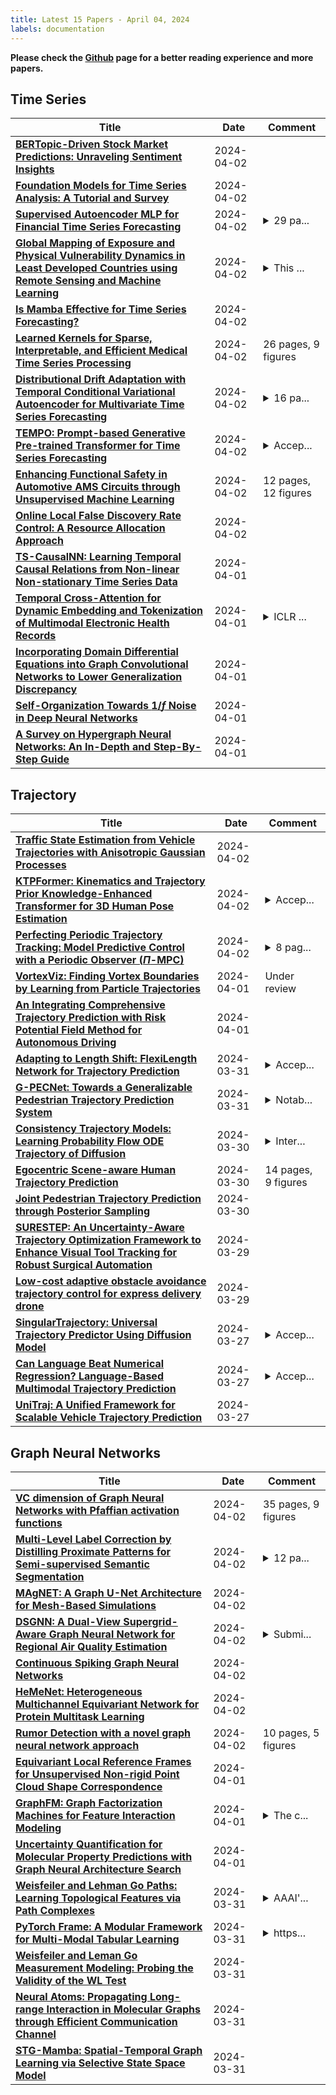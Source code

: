 ```yaml
---
title: Latest 15 Papers - April 04, 2024
labels: documentation
---
```

**Please check the [Github](https://github.com/zezhishao/MTS_Daily_ArXiv) page for a better reading experience and more papers.**

## Time Series
| **Title** | **Date** | **Comment** |
| --- | --- | --- |
| **[BERTopic-Driven Stock Market Predictions: Unraveling Sentiment Insights](http://arxiv.org/abs/2404.02053v1)** | 2024-04-02 |  |
| **[Foundation Models for Time Series Analysis: A Tutorial and Survey](http://arxiv.org/abs/2403.14735v2)** | 2024-04-02 |  |
| **[Supervised Autoencoder MLP for Financial Time Series Forecasting](http://arxiv.org/abs/2404.01866v1)** | 2024-04-02 | <details><summary>29 pa...</summary><p>29 pages, 28 figures, 17 tables</p></details> |
| **[Global Mapping of Exposure and Physical Vulnerability Dynamics in Least Developed Countries using Remote Sensing and Machine Learning](http://arxiv.org/abs/2404.01748v1)** | 2024-04-02 | <details><summary>This ...</summary><p>This is the camera-ready paper for the accepted poster at the 2nd Machine Learning for Remote Sensing Workshop, 12th International Conference on Learning Representations (ICLR) in Vienna, Austria, on the 11th of May 2024. Access the poster here: https://zenodo.org/doi/10.5281/zenodo.10903886 Watch the video version of our poster here: https://youtu.be/N6ithJeCF4M</p></details> |
| **[Is Mamba Effective for Time Series Forecasting?](http://arxiv.org/abs/2403.11144v2)** | 2024-04-02 |  |
| **[Learned Kernels for Sparse, Interpretable, and Efficient Medical Time Series Processing](http://arxiv.org/abs/2307.05385v3)** | 2024-04-02 | 26 pages, 9 figures |
| **[Distributional Drift Adaptation with Temporal Conditional Variational Autoencoder for Multivariate Time Series Forecasting](http://arxiv.org/abs/2209.00654v4)** | 2024-04-02 | <details><summary>16 pa...</summary><p>16 pages, 7 figures, accepted by IEEE Transactions on Neural Networks and Learning Systems (TNNLS)</p></details> |
| **[TEMPO: Prompt-based Generative Pre-trained Transformer for Time Series Forecasting](http://arxiv.org/abs/2310.04948v3)** | 2024-04-02 | <details><summary>Accep...</summary><p>Accepted by ICLR 2024. Camera Ready Version</p></details> |
| **[Enhancing Functional Safety in Automotive AMS Circuits through Unsupervised Machine Learning](http://arxiv.org/abs/2404.01632v1)** | 2024-04-02 | 12 pages, 12 figures |
| **[Online Local False Discovery Rate Control: A Resource Allocation Approach](http://arxiv.org/abs/2402.11425v3)** | 2024-04-02 |  |
| **[TS-CausalNN: Learning Temporal Causal Relations from Non-linear Non-stationary Time Series Data](http://arxiv.org/abs/2404.01466v1)** | 2024-04-01 |  |
| **[Temporal Cross-Attention for Dynamic Embedding and Tokenization of Multimodal Electronic Health Records](http://arxiv.org/abs/2403.04012v2)** | 2024-04-01 | <details><summary>ICLR ...</summary><p>ICLR 2024 Workshop on Learning From Time Series for Health. 10 pages, 3 figures</p></details> |
| **[Incorporating Domain Differential Equations into Graph Convolutional Networks to Lower Generalization Discrepancy](http://arxiv.org/abs/2404.01217v1)** | 2024-04-01 |  |
| **[Self-Organization Towards $1/f$ Noise in Deep Neural Networks](http://arxiv.org/abs/2301.08530v2)** | 2024-04-01 |  |
| **[A Survey on Hypergraph Neural Networks: An In-Depth and Step-By-Step Guide](http://arxiv.org/abs/2404.01039v1)** | 2024-04-01 |  |

## Trajectory
| **Title** | **Date** | **Comment** |
| --- | --- | --- |
| **[Traffic State Estimation from Vehicle Trajectories with Anisotropic Gaussian Processes](http://arxiv.org/abs/2303.02311v2)** | 2024-04-02 |  |
| **[KTPFormer: Kinematics and Trajectory Prior Knowledge-Enhanced Transformer for 3D Human Pose Estimation](http://arxiv.org/abs/2404.00658v2)** | 2024-04-02 | <details><summary>Accep...</summary><p>Accepted by CVPR 2024,GitHub code:https://github.com/JihuaPeng/KTPFormer</p></details> |
| **[Perfecting Periodic Trajectory Tracking: Model Predictive Control with a Periodic Observer ($Π$-MPC)](http://arxiv.org/abs/2404.01550v1)** | 2024-04-02 | <details><summary>8 pag...</summary><p>8 pages, 3 figures, Submitted to the 2024 IEEE/RSJ International Conference on Intelligent Robots and Systems (IROS 2024)</p></details> |
| **[VortexViz: Finding Vortex Boundaries by Learning from Particle Trajectories](http://arxiv.org/abs/2404.01352v1)** | 2024-04-01 | Under review |
| **[An Integrating Comprehensive Trajectory Prediction with Risk Potential Field Method for Autonomous Driving](http://arxiv.org/abs/2404.00893v1)** | 2024-04-01 |  |
| **[Adapting to Length Shift: FlexiLength Network for Trajectory Prediction](http://arxiv.org/abs/2404.00742v1)** | 2024-03-31 | <details><summary>Accep...</summary><p>Accepted by CVPR 2024</p></details> |
| **[G-PECNet: Towards a Generalizable Pedestrian Trajectory Prediction System](http://arxiv.org/abs/2210.09846v3)** | 2024-03-31 | <details><summary>Notab...</summary><p>Notable ICLR Tiny Paper 2024</p></details> |
| **[Consistency Trajectory Models: Learning Probability Flow ODE Trajectory of Diffusion](http://arxiv.org/abs/2310.02279v3)** | 2024-03-30 | <details><summary>Inter...</summary><p>International Conference on Learning Representations</p></details> |
| **[Egocentric Scene-aware Human Trajectory Prediction](http://arxiv.org/abs/2403.19026v2)** | 2024-03-30 | 14 pages, 9 figures |
| **[Joint Pedestrian Trajectory Prediction through Posterior Sampling](http://arxiv.org/abs/2404.00237v1)** | 2024-03-30 |  |
| **[SURESTEP: An Uncertainty-Aware Trajectory Optimization Framework to Enhance Visual Tool Tracking for Robust Surgical Automation](http://arxiv.org/abs/2404.00123v1)** | 2024-03-29 |  |
| **[Low-cost adaptive obstacle avoidance trajectory control for express delivery drone](http://arxiv.org/abs/2403.19956v1)** | 2024-03-29 |  |
| **[SingularTrajectory: Universal Trajectory Predictor Using Diffusion Model](http://arxiv.org/abs/2403.18452v1)** | 2024-03-27 | <details><summary>Accep...</summary><p>Accepted at CVPR 2024</p></details> |
| **[Can Language Beat Numerical Regression? Language-Based Multimodal Trajectory Prediction](http://arxiv.org/abs/2403.18447v1)** | 2024-03-27 | <details><summary>Accep...</summary><p>Accepted at CVPR 2024</p></details> |
| **[UniTraj: A Unified Framework for Scalable Vehicle Trajectory Prediction](http://arxiv.org/abs/2403.15098v2)** | 2024-03-27 |  |

## Graph Neural Networks
| **Title** | **Date** | **Comment** |
| --- | --- | --- |
| **[VC dimension of Graph Neural Networks with Pfaffian activation functions](http://arxiv.org/abs/2401.12362v2)** | 2024-04-02 | 35 pages, 9 figures |
| **[Multi-Level Label Correction by Distilling Proximate Patterns for Semi-supervised Semantic Segmentation](http://arxiv.org/abs/2404.02065v1)** | 2024-04-02 | <details><summary>12 pa...</summary><p>12 pages, 8 figures. IEEE Transactions on Multimedia, 2024</p></details> |
| **[MAgNET: A Graph U-Net Architecture for Mesh-Based Simulations](http://arxiv.org/abs/2211.00713v3)** | 2024-04-02 |  |
| **[DSGNN: A Dual-View Supergrid-Aware Graph Neural Network for Regional Air Quality Estimation](http://arxiv.org/abs/2404.01975v1)** | 2024-04-02 | <details><summary>Submi...</summary><p>Submitted to TKDE, 12 pages and 8 figures</p></details> |
| **[Continuous Spiking Graph Neural Networks](http://arxiv.org/abs/2404.01897v1)** | 2024-04-02 |  |
| **[HeMeNet: Heterogeneous Multichannel Equivariant Network for Protein Multitask Learning](http://arxiv.org/abs/2404.01693v1)** | 2024-04-02 |  |
| **[Rumor Detection with a novel graph neural network approach](http://arxiv.org/abs/2403.16206v3)** | 2024-04-02 | 10 pages, 5 figures |
| **[Equivariant Local Reference Frames for Unsupervised Non-rigid Point Cloud Shape Correspondence](http://arxiv.org/abs/2404.00959v1)** | 2024-04-01 |  |
| **[GraphFM: Graph Factorization Machines for Feature Interaction Modeling](http://arxiv.org/abs/2105.11866v4)** | 2024-04-01 | <details><summary>The c...</summary><p>The code and data are available at https://github.com/CRIPAC-DIG/GraphCTR</p></details> |
| **[Uncertainty Quantification for Molecular Property Predictions with Graph Neural Architecture Search](http://arxiv.org/abs/2307.10438v2)** | 2024-04-01 |  |
| **[Weisfeiler and Lehman Go Paths: Learning Topological Features via Path Complexes](http://arxiv.org/abs/2308.06838v6)** | 2024-03-31 | <details><summary>AAAI'...</summary><p>AAAI'24. Contains 17 pages, 4 figures</p></details> |
| **[PyTorch Frame: A Modular Framework for Multi-Modal Tabular Learning](http://arxiv.org/abs/2404.00776v1)** | 2024-03-31 | <details><summary>https...</summary><p>https://github.com/pyg-team/pytorch-frame</p></details> |
| **[Weisfeiler and Leman Go Measurement Modeling: Probing the Validity of the WL Test](http://arxiv.org/abs/2307.05775v3)** | 2024-03-31 |  |
| **[Neural Atoms: Propagating Long-range Interaction in Molecular Graphs through Efficient Communication Channel](http://arxiv.org/abs/2311.01276v3)** | 2024-03-31 |  |
| **[STG-Mamba: Spatial-Temporal Graph Learning via Selective State Space Model](http://arxiv.org/abs/2403.12418v2)** | 2024-03-31 |  |

